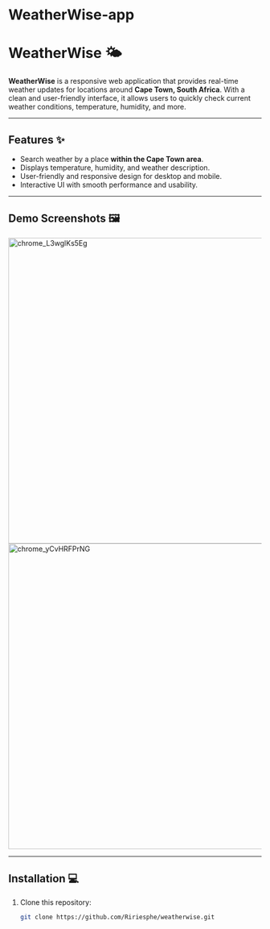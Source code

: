 # WeatherWise-app

# WeatherWise 🌤️

**WeatherWise** is a responsive web application that provides real-time weather updates for locations around **Cape Town, South Africa**. With a clean and user-friendly interface, it allows users to quickly check current weather conditions, temperature, humidity, and more.

---

## Features ✨
- Search weather by a place **within the Cape Town area**.
- Displays temperature, humidity, and weather description.
- User-friendly and responsive design for desktop and mobile.
- Interactive UI with smooth performance and usability.

---

## Demo Screenshots 🖼️

<img width="1366" height="607" alt="chrome_L3wglKs5Eg" src="https://github.com/user-attachments/assets/950bd436-8acb-4c32-84f4-8e0d9f9125b5" />
 
<img width="1366" height="607" alt="chrome_yCvHRFPrNG" src="https://github.com/user-attachments/assets/19dbe004-0105-488f-928f-94af83f55e32" />

---

## Installation 💻
1. Clone this repository:  
   ```bash
   git clone https://github.com/Ririesphe/weatherwise.git
